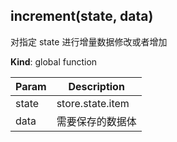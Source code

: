 <a name="increment"></a>

## increment(state, data)
对指定 state 进行增量数据修改或者增加

**Kind**: global function  

| Param | Description |
| --- | --- |
| state | store.state.item |
| data | 需要保存的数据体 |

